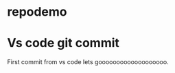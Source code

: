 # repodemo

<h1>Vs code git commit</h1>
<p>First commit from vs code lets gooooooooooooooooooo.</p>
